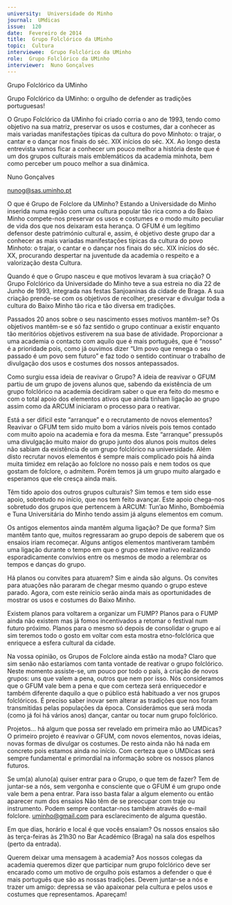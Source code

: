 ```yaml
---
university:  Universidade do Minho
journal:  UMdicas
issue:  120
date:  Fevereiro de 2014
title:  Grupo Folclórico da UMinho
topic:  Cultura
interviewee:  Grupo Folclórico da UMinho
role:  Grupo Folclórico da UMinho
interviewer:  Nuno Gonçalves
---
```

 

 Grupo Folclórico da UMinho 

 Grupo Folclórico da UMinho: o orgulho de defender as tradições portuguesas!

 O Grupo Folclórico da UMinho foi criado corria o ano de 1993, tendo como objetivo na sua matriz, preservar os usos e costumes, dar a conhecer as mais variadas manifestações típicas da cultura do povo Minhoto: o trajar, o cantar e o dançar nos finais do séc. XIX inícios do séc. XX. Ao longo desta entrevista vamos ficar a conhecer um pouco melhor a história deste que é um dos grupos culturais mais emblemáticos da academia minhota, bem como perceber um pouco melhor a sua dinâmica.

 Nuno Gonçalves 

 nunog@sas.uminho.pt 

 O que é Grupo de Folclore da UMinho?
 Estando a Universidade do Minho inserida numa região com uma cultura popular tão rica como a do Baixo Minho compete-nos preservar os usos e costumes e o modo muito peculiar de vida dos que nos deixaram esta herança. O GFUM é um legítimo defensor deste património cultural e, assim, é objetivo deste grupo dar a conhecer as mais variadas manifestações típicas da cultura do povo Minhoto: o trajar, o cantar e o dançar nos finais do séc. XIX inícios do séc. XX, procurando despertar na juventude da academia o respeito e a valorização desta Cultura.

 Quando é que o Grupo nasceu e que motivos levaram à sua criação?
 O Grupo Folclórico da Universidade do Minho teve a sua estreia no dia 22 de Junho de 1993, integrada nas festas Sanjoaninas da cidade de Braga. A sua criação prende-se com os objetivos de recolher, preservar e divulgar toda a cultura do Baixo Minho tão rica e tão diversa em tradições.

 Passados 20 anos sobre o seu nascimento esses motivos mantêm-se?
 Os objetivos mantêm-se e só faz sentido o grupo continuar a existir enquanto tão meritórios objetivos estiverem na sua base de atividade. Proporcionar a uma academia o contacto com aquilo que é mais português, que é “nosso” é a prioridade pois, como já ouvimos dizer “Um povo que renega o seu passado é um povo sem futuro” e faz todo o sentido continuar o trabalho de divulgação dos usos e costumes dos nossos antepassados.

 Como surgiu essa ideia de reavivar o Grupo?
 A ideia de reavivar o GFUM partiu de um grupo de jovens alunos que, sabendo da existência de um grupo folclórico na academia decidiram saber o que era feito do mesmo e com o total apoio dos elementos ativos que ainda tinham ligação ao grupo assim como da ARCUM iniciaram o processo para o reativar.

 Está a ser difícil este “arranque” e o recrutamento de novos elementos?
 Reavivar o GFUM tem sido muito bom a vários níveis pois temos contado com muito apoio na academia e fora da mesma. Este “arranque” pressupôs uma divulgação muito maior do grupo junto dos alunos pois muitos deles não sabiam da existência de um grupo folclórico na universidade. Além disto recrutar novos elementos é sempre mais complicado pois há ainda muita timidez em relação ao folclore no nosso país e nem todos os que gostam de folclore, o admitem. Porém temos já um grupo muito alargado e esperamos que ele cresça ainda mais.

 Têm tido apoio dos outros grupos culturais?
 Sim temos e tem sido esse apoio, sobretudo no início, que nos tem feito avançar. Este apoio chega-nos sobretudo dos grupos que pertencem à ARCUM: Tun’ao Minho, Bomboémia e Tuna Universitária do Minho tendo assim já alguns elementos em comum.

 Os antigos elementos ainda mantêm alguma ligação? De que forma?
 Sim mantêm tanto que, muitos regressaram ao grupo depois de saberem que os ensaios iriam recomeçar. Alguns antigos elementos mantiveram também uma ligação durante o tempo em que o grupo esteve inativo realizando esporadicamente convívios entre os mesmos de modo a relembrar os tempos e danças do grupo.

 Há planos ou convites para atuarem?
 Sim e ainda são alguns. Os convites para atuações não pararam de chegar mesmo quando o grupo esteve parado. Agora, com este reinício serão ainda mais as oportunidades de mostrar os usos e costumes do Baixo Minho.

 Existem planos para voltarem a organizar um FUMP?
 Planos para o FUMP ainda não existem mas já fomos incentivados a retomar o festival num futuro próximo. Planos para o mesmo só depois de consolidar o grupo e aí sim teremos todo o gosto em voltar com esta mostra etno-folclórica que enriquece a esfera cultural da cidade.

 Na vossa opinião, os Grupos de Folclore ainda estão na moda?
 Claro que sim senão não estaríamos com tanta vontade de reativar o grupo folclórico. Neste momento assiste-se, um pouco por todo o país, à criação de novos grupos: uns que valem a pena, outros que nem por isso. Nós consideramos que o GFUM vale bem a pena e que com certeza será enriquecedor e também diferente daquilo a que o público está habituado a ver nos grupos folclóricos. É preciso saber inovar sem alterar as tradições que nos foram transmitidas pelas populações da época. Considerámos que será moda (como já foi há vários anos) dançar, cantar ou tocar num grupo folclórico.

 Projetos... há algum que possa ser revelado em primeira mão ao UMDicas?
 O primeiro projeto é reavivar o GFUM, com novos elementos, novas ideias, novas formas de divulgar os costumes. De resto ainda não há nada em concreto pois estamos ainda no início. Com certeza que o UMDicas será sempre fundamental e primordial na informação sobre os nossos planos futuros.

 Se um(a) aluno(a) quiser entrar para o Grupo, o que tem de fazer?
 Tem de juntar-se a nós, sem vergonha e consciente que o GFUM é um grupo onde vale bem a pena entrar. Para isso basta falar a algum elemento ou então aparecer num dos ensaios Não têm de se preocupar com traje ou instrumento. Podem sempre contactar-nos também através do e-mail folclore.
 uminho@gmail.com para esclarecimento de alguma questão.

 Em que dias, horário e local é que vocês ensaiam?
 Os nossos ensaios são às terça-feiras às 21h30 no Bar Académico (Braga) na sala dos espelhos (perto da entrada).

 Querem deixar uma mensagem à academia?
 Aos nossos colegas da academia queremos dizer que participar num grupo folclórico deve ser encarado como um motivo de orgulho pois estamos a defender o que é mais português que são as nossas tradições. Devem juntar-se a nós e trazer um amigo: depressa se vão apaixonar pela cultura e pelos usos e costumes que representamos. Apareçam!


